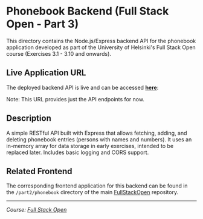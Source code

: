 # Phonebook Backend (Full Stack Open - Part 3)

This directory contains the Node.js/Express backend API for the phonebook application developed as part of the University of Helsinki's Full Stack Open course (Exercises 3.1 - 3.10 and onwards).

## Live Application URL

The deployed backend API is live and can be accessed **[here](https://react-phonebook-ptw2.onrender.com)**:

Note: This URL provides just the API endpoints for now.

## Description

A simple RESTful API built with Express that allows fetching, adding, and deleting phonebook entries (persons with names and numbers). It uses an in-memory array for data storage in early exercises, intended to be replaced later. Includes basic logging and CORS support.

## Related Frontend

The corresponding frontend application for this backend can be found in the `/part2/phonebook` directory of the main [FullStackOpen](https://github.com/bakenq/FullStackOpen) repository.

---

*Course: [Full Stack Open](https://fullstackopen.com/en/part3)*